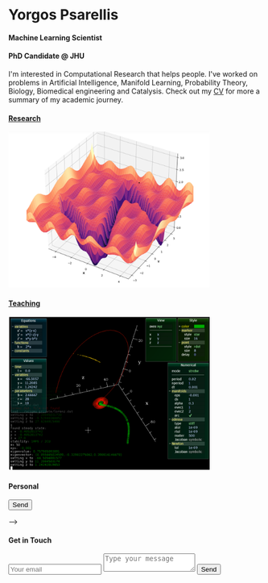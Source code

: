# Yorgos Psarellis
#### Machine Learning Scientist
#### PhD Candidate @ JHU

I'm interested in Computational Research that helps people. 
I've worked on problems in Artificial Intelligence, Manifold Learning, Probability Theory, Biology, Biomedical engineering and Catalysis. Check out my [CV](CV_Psarellis.pdf) for more a summary of my academic journey.

#### [Research](Research.md)

<img src="3d.png" width="400"/>

#### [Teaching](Teaching.md)

<img src="scigma.png" width="400"/>

#### Personal



<!-- modify this form HTML and place wherever you want your form 
<form
  action="https://formspree.io/f/xrgjbvpp"
  method="POST"
>
  <label>
    Your email:
    <input type="email" name="_replyto">
  </label>
  
  <label>
    Your message:
    <textarea name="message"></textarea>
  </label>
  <!-- your other form fields go here -->
  <button type="submit">Send</button>
</form>-->

<div id="contact">
        <h4>Get in Touch</h4>
        <div id="contact-form">
                <form action="https://formspree.io/f/xrgjbvpp" method="POST">
                <input type="hidden" name="_subject" value="Contact request from personal website" />
                <input type="email" name="_replyto" placeholder="Your email" required>
                <textarea name="message" placeholder="Type your message" required></textarea>
                <button type="submit">Send</button>
            </form>
        </div>
    </div>


<!--```

For more details see [Basic writing and formatting syntax](https://docs.github.com/en/github/writing-on-github/getting-started-with-writing-and-formatting-on-github/basic-writing-and-formatting-syntax).

### Jekyll Themes

Your Pages site will use the layout and styles from the Jekyll theme you have selected in your [repository settings](https://github.com/YorgosPs/ypsarellis/settings/pages). The name of this theme is saved in the Jekyll `_config.yml` configuration file.

### Support or Contact

Having trouble with Pages? Check out our [documentation](https://docs.github.com/categories/github-pages-basics/) or [contact support](https://support.github.com/contact) and we’ll help you sort it out.-->
